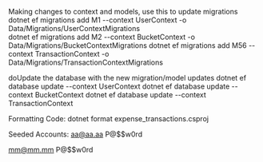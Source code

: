 Making changes to context and models, use this to update migrations
  dotnet ef migrations add M1 --context UserContext -o Data/Migrations/UserContextMigrations   
  dotnet ef migrations add M2 --context BucketContext -o Data/Migrations/BucketContextMigrations
    dotnet ef migrations add M56 --context TransactionContext -o Data/Migrations/TransactionContextMigrations


doUpdate the database with the new migration/model updates
  dotnet ef database update --context UserContext
  dotnet ef database update --context BucketContext
    dotnet ef database update --context TransactionContext
  

Formatting Code:
  dotnet format expense_transactions.csproj

Seeded Accounts:
aa@aa.aa
P@$$w0rd

mm@mm.mm 
P@$$w0rd

